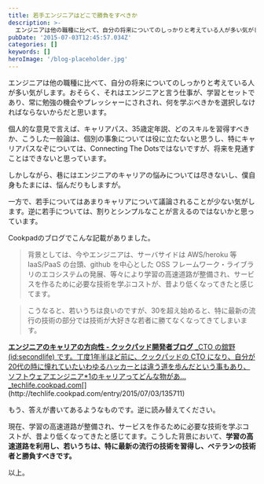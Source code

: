 ```yaml
---
title: 若手エンジニアはどこで勝負をすべきか
description: >-
  エンジニアは他の職種に比べて、自分の将来についてのしっかりと考えている人が多い気がします。おそらく、それはエンジニアと言う仕事が、学習とセットであり、常に勉強の機会やプレッシャーにされされ、何を学ぶべきかを選択しなければならないからだと思います。
pubDate: '2015-07-03T12:45:57.034Z'
categories: []
keywords: []
heroImage: '/blog-placeholder.jpg'
---
```


エンジニアは他の職種に比べて、自分の将来についてのしっかりと考えている人が多い気がします。おそらく、それはエンジニアと言う仕事が、学習とセットであり、常に勉強の機会やプレッシャーにされされ、何を学ぶべきかを選択しなければならないからだと思います。

個人的な意見で言えば、キャリアパス、35歳定年説、どのスキルを習得すべきか、こうした一般論は、個別の事象については役に立たないと思うし、特にキャリアパスなぞについては、Connecting The Dotsではないですが、将来を見通すことはできないと思っています。

しかしながら、巷にはエンジニアのキャリアの悩みについては尽きないし、僕自身もたまには、悩んだりもしますが。

一方で、若手についてはあまりキャリアについて議論されることが少ない気がします。逆に若手については、割りとシンプルなことが言えるのではないかと思っています。

Cookpadのブログでこんな記載がありました。

> 背景としては、今やエンジニアは、サーバサイドは AWS/heroku 等 IaaS/PaaS の台頭、github を中心とした OSS フレームワーク・ライブラリのエコシステムの発展、等々により学習の高速道路が整備され、サービスを作るために必要な技術を学ぶコストが、昔より低くなってきたと感じてます。

> こうなると、若いうちは良いのですが、30を超え始めると、特に最新の流行の技術の部分では技術が大好きな若者に勝てなくなってきてしまいます。

[**エンジニアのキャリアの方向性 - クックパッド開発者ブログ**
_CTO の舘野 (id:secondlife) です。丁度1年半ほど前に、クックパッドの CTO になり、自分が20代の時に憧れていたいわゆるハッカーとは違う道を歩んだという事もあり、ソフトウェアエンジニア\*1のキャリアってどんな物があ…_techlife.cookpad.com](http://techlife.cookpad.com/entry/2015/07/03/135711 "http://techlife.cookpad.com/entry/2015/07/03/135711")[](http://techlife.cookpad.com/entry/2015/07/03/135711)

もう、答えが書いてあるようなものです。逆に読み替えてください。

現在、学習の高速道路が整備され、サービスを作るために必要な技術を学ぶコストが、昔より低くなってきたと感じてます。こうした背景において、**学習の高速道路を利用し、若いうちは、特に最新の流行の技術を習得し、ベテランの技術者と勝負すべきです。**

以上。